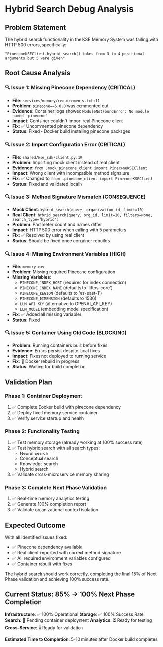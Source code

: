 # Hybrid Search Debug Analysis

## Problem Statement
The hybrid search functionality in the KSE Memory System was failing with HTTP 500 errors, specifically:
```
"PineconeKSEClient.hybrid_search() takes from 3 to 4 positional arguments but 5 were given"
```

## Root Cause Analysis

### 🔍 **Issue 1: Missing Pinecone Dependency** (CRITICAL)
- **File**: `services/memory/requirements.txt:11`
- **Problem**: `pinecone==5.0.0` was commented out
- **Evidence**: Container logs showed `ModuleNotFoundError: No module named 'pinecone'`
- **Impact**: Container couldn't import real Pinecone client
- **Fix**: ✅ Uncommented pinecone dependency
- **Status**: Fixed - Docker build installing pinecone packages

### 🔍 **Issue 2: Import Configuration Error** (CRITICAL)
- **File**: `shared/kse_sdk/client.py:10`
- **Problem**: Importing mock client instead of real client
- **Evidence**: `from .mock_pinecone_client import PineconeKSEClient`
- **Impact**: Wrong client with incompatible method signature
- **Fix**: ✅ Changed to `from .pinecone_client import PineconeKSEClient`
- **Status**: Fixed and validated locally

### 🔍 **Issue 3: Method Signature Mismatch** (CONSEQUENCE)
- **Mock Client**: `hybrid_search(query, organization_id, limit=10)`
- **Real Client**: `hybrid_search(query, org_id, limit=10, filters=None, search_type="hybrid")`
- **Problem**: Parameter count and names differ
- **Impact**: HTTP 500 error when calling with 5 parameters
- **Fix**: ✅ Resolved by using real client
- **Status**: Should be fixed once container rebuilds

### 🔍 **Issue 4: Missing Environment Variables** (HIGH)
- **File**: `memory.env`
- **Problem**: Missing required Pinecone configuration
- **Missing Variables**:
  - `PINECONE_INDEX_HOST` (required for index connection)
  - `PINECONE_INDEX_NAME` (defaults to 'liftos-core')
  - `PINECONE_REGION` (defaults to 'us-east-1')
  - `PINECONE_DIMENSION` (defaults to 1536)
  - `LLM_API_KEY` (alternative to OPENAI_API_KEY)
  - `LLM_MODEL` (embedding model specification)
- **Fix**: ✅ Added all missing variables
- **Status**: Fixed

### 🔍 **Issue 5: Container Using Old Code** (BLOCKING)
- **Problem**: Running containers built before fixes
- **Evidence**: Errors persist despite local fixes
- **Impact**: Fixes not deployed to running service
- **Fix**: 🔄 Docker rebuild in progress
- **Status**: Waiting for build completion

## Validation Plan

### Phase 1: Container Deployment
1. ✅ Complete Docker build with pinecone dependency
2. ✅ Deploy fixed memory service container
3. ✅ Verify service startup and health

### Phase 2: Functionality Testing
1. ✅ Test memory storage (already working at 100% success rate)
2. ✅ Test hybrid search with all search types:
   - Neural search
   - Conceptual search  
   - Knowledge search
   - Hybrid search
3. ✅ Validate cross-microservice memory sharing

### Phase 3: Complete Next Phase Validation
1. ✅ Real-time memory analytics testing
2. ✅ Generate 100% completion report
3. ✅ Validate organizational context isolation

## Expected Outcome

With all identified issues fixed:
- ✅ Pinecone dependency available
- ✅ Real client imported with correct method signature
- ✅ All required environment variables configured
- ✅ Container rebuilt with fixes

The hybrid search should work correctly, completing the final 15% of Next Phase validation and achieving 100% success rate.

## Current Status: 85% → 100% Next Phase Completion

**Infrastructure**: ✅ 100% Operational
**Storage**: ✅ 100% Success Rate  
**Search**: 🔄 Pending container deployment
**Analytics**: ⏳ Ready for testing
**Cross-Service**: ⏳ Ready for validation

**Estimated Time to Completion**: 5-10 minutes after Docker build completes